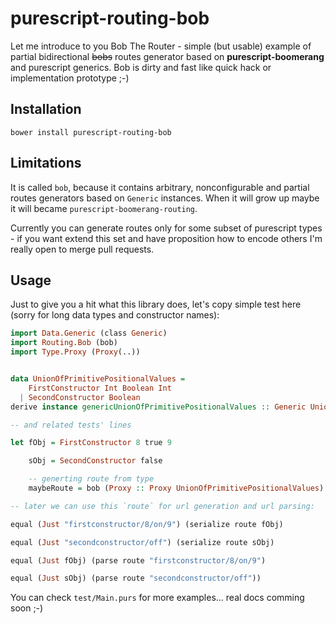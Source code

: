 # purescript-routing-bob

Let me introduce to you Bob The Router - simple (but usable) example of partial bidirectional ~~bobs~~ routes generator based on __purescript-boomerang__ and purescript generics. Bob is dirty and fast like quick hack or implementation prototype ;-)

## Installation

```shell
bower install purescript-routing-bob
```

## Limitations

It is called `bob`, because it contains arbitrary, nonconfigurable and partial routes generators based on `Generic` instances.
When it will grow up maybe it will became `purescript-boomerang-routing`.

Currently you can generate routes only for some subset of purescript types - if you want extend this set and have proposition how to encode others I'm really open to merge pull requests.

## Usage

Just to give you a hit what this library does, let's copy simple test here (sorry for long data types and constructor names):

```purescript
import Data.Generic (class Generic)
import Routing.Bob (bob)
import Type.Proxy (Proxy(..))


data UnionOfPrimitivePositionalValues =
    FirstConstructor Int Boolean Int
  | SecondConstructor Boolean
derive instance genericUnionOfPrimitivePositionalValues :: Generic UnionOfPrimitivePositionalValues

-- and related tests' lines

let fObj = FirstConstructor 8 true 9

    sObj = SecondConstructor false

    -- generting route from type
    maybeRoute = bob (Proxy :: Proxy UnionOfPrimitivePositionalValues)

-- later we can use this `route` for url generation and url parsing:

equal (Just "firstconstructor/8/on/9") (serialize route fObj)

equal (Just "secondconstructor/off") (serialize route sObj)

equal (Just fObj) (parse route "firstconstructor/8/on/9")

equal (Just sObj) (parse route "secondconstructor/off"))

```

You can check `test/Main.purs` for more examples... real docs comming soon ;-)
